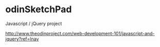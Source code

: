 # odinSketchPad
Javascript / jQuery project

http://www.theodinproject.com/web-development-101/javascript-and-jquery?ref=lnav